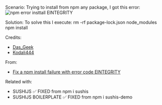 Scenario: Trying to install from npm any package, I got this error:
![npm error insttall EINTEGRITY](https://user-images.githubusercontent.com/5947268/186204815-256978f2-eb8a-4fbc-a768-0891f0775534.png)

Solution: To solve this I execute:
    rm -rf package-lock.json node_modules
    npm install

Credits: 
- [Das_Geek](https://stackoverflow.com/users/11384392/das-geek)
- [Kodali444](https://stackoverflow.com/users/5168242/kodali444)

From:
- [Fix a npm install failure with error code EINTEGRITY](https://stackoverflow.com/questions/49092723/fix-a-npm-install-failure-with-error-code-eintegrity)

Related with:
- SUSHIJS ✅ FIXED from npm i sushis
- SUSHIJS BOILERPLATE ✅ FIXED from npm i sushis-demo
